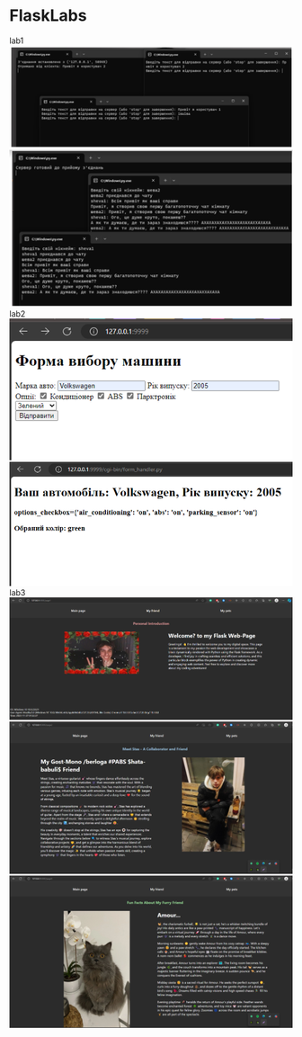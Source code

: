 # FlaskLabs
lab1
![image](screenshots/1.png?raw=true)
![image](screenshots/1-1.png?raw=true)
lab2
![image](screenshots/2-1.png?raw=true)
![image](screenshots/2-2.png?raw=true)
lab3
![image](screenshots/3-1.png?raw=true)
![image](screenshots/3-2.png?raw=true)
![image](screenshots/3-3.png?raw=true)
